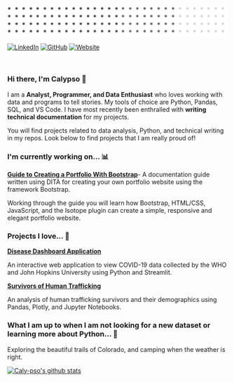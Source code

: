 ![banner](https://github.com/caly-pso/caly-pso/blob/main/header.png)

[![LinkedIn](https://img.shields.io/badge/LinkedIn-calypsorynkowski-blue?style=flat-square&logo=linkedin)](https://www.linkedin.com/in/calypsorynkowski/)
[![GitHub](https://img.shields.io/badge/GitHub-caly--pso-lightgrey?style=flat-square&logo=github)](https://github.com/caly-pso)
[![Website](https://img.shields.io/badge/Website-caly--pso.github.io-brightgreen?style=flat-square)](https://caly-pso.github.io/)
<!-- [![Twitter](https://img.shields.io/twitter/follow/caly-pso?style=flat-square&logo=twitter)](https://twitter.com/caly-pso)
[![Medium](https://img.shields.io/badge/Medium-caly-pso-green?style=flat-square&logo=medium)](https://medium.com/@caly-pso) -->
</br>

### Hi there, I'm Calypso 🙌 

I am a **Analyst, Programmer, and Data Enthusiast** who loves working with data and programs to tell stories. My tools of choice are Python, Pandas, SQL, and VS Code. I have most recently been enthralled with **writing technical documentation** for my projects.

You will find projects related to data analysis, Python, and technical writing in my repos. Look below to find projects that I am really proud of!

### I'm currently working on... 📊

[**Guide to Creating a Portfolio With Bootstrap**](https://github.com/caly-pso/websiteCreation_inDITA)- A documentation guide written using DITA for creating your own portfolio website using the framework Bootstrap.

Working through the guide you will learn how Bootstrap, HTML/CSS, JavaScript, and the Isotope plugin can create a simple, responsive and elegant portfolio website.

### Projects I love... 🌟

[**Disease Dashboard Application**](https://github.com/caly-pso/disease_dashboard_app) <!--![Stars](https://img.shields.io/github/stars/caly-pso/covid-app?style=flat-square)-->

An interactive web application to view COVID-19 data collected by the WHO and John Hopkins University using Python and Streamlit. 

[**Survivors of Human Trafficking**](https://github.com/caly-pso/EDA_trafficking_survivors) <!--![Stars](https://img.shields.io/github/stars/caly-pso/EDA_trafficking_survivors?style=flat-square)-->

An analysis of human trafficking survivors and their demographics using Pandas, Plotly, and Jupyter Notebooks. 

### What I am up to when I am not looking for a new dataset or learning more about Python... 🌄 

Exploring the beautiful trails of Colorado, and camping when the weather is right.

<!--### Stats-->

[![Caly-pso's github stats](https://github-readme-stats.vercel.app/api?username=caly-pso)](https://github.com/anuraghazra/github-readme-stats)
